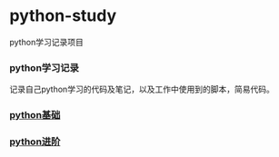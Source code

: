 # python-study
python学习记录项目


### python学习记录
记录自己python学习的代码及笔记，以及工作中使用到的脚本，简易代码。
### [python基础](https://github.com/nebofeng/python-study/tree/master/python-base)

### [python进阶](https://github.com/nebofeng/python-study/tree/master/python-advance)
